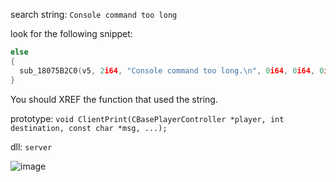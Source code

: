 search string: `Console command too long`

look for the following snippet:
```cpp
else
{
  sub_18075B2C0(v5, 2i64, "Console command too long.\n", 0i64, 0i64, 0i64, 0i64);
}
```

You should XREF the function that used the string.

prototype: `void ClientPrint(CBasePlayerController *player, int destination, const char *msg, ...);`

dll: `server`

![image](https://img001.prntscr.com/file/img001/IDJbtCJzSaCXXWEPX4KAuQ.pngs)
